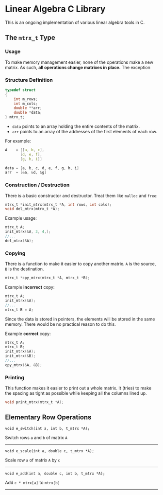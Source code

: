 # Linear Algebra C Library
This is an ongoing implementation of various linear algebra tools in C.

## The `mtrx_t` Type

### Usage

To make memory management easier, none of the operations make a new matrix. As such, **all operations change matrixes in place.** The exception

### Structure Definition

```C
typedef struct
{
	int m_rows;
	int m_cols;
	double **arr;
	double *data;
} mtrx_t;
```

- `data` points to an array holding the entire contents of the matrix.
- `arr` points to an array of the addresses of the first elements of each row.

For example:

```C
A    = [[a, b, c],
       [d, e, f],
       [g, h, i]]
     
data = [a, b, c, d, e, f, g, h, i]
arr  = [&a, &d, &g]
``` 
### Construction / Destruction

There is a basic constructor and destructor. Treat them like `malloc` and `free`:

```C
mtrx_t *init_mtrx(mtrx_t *A, int rows, int cols);
void del_mtrx(mtrx_t *A);
```

Example usage:

```C
mtrx_t A;
init_mtrx(&A, 3, 4,);
//...
del_mtrx(&A);
```

### Copying

There is a function to make it easier to copy another matrix. `A` is the source, `B` is the destination.

```C
mtrx_t *cpy_mtrx(mtrx_t *A, mtrx_t *B);
```

Example **incorrect** copy:

```C
mtrx_t A;
init_mtrx(&A);
//...
mtrx_t B = A;
```
Since the data is stored in pointers, the elements will be stored in the same memory. There would be no practical reason to do this.

Example **correct** copy:

```C
mtrx_t A;
mtrx_t B;
init_mtrx(&A);
init_mtrx(&B);
//...
cpy_mtrx(&A, &B);
```

### Printing

This function makes it easier to print out a whole matrix. It (tries) to make the spacing as tight as possible while keeping all the columns lined up.

```C
void print_mtrx(mtrx_t *A);
```


## Elementary Row Operations

`void e_switch(int a, int b, t_mtrx *A);`

Switch rows `a` and `b` of matrix `A`

---
`void e_scale(int a, double c, t_mtrx *A);`

Scale row `a` of matrix `A` by `c`

---

`void e_add(int a, double c, int b, t_mtrx *A);`

Add `c * mtrx[a]` to `mtrx[b]`

---